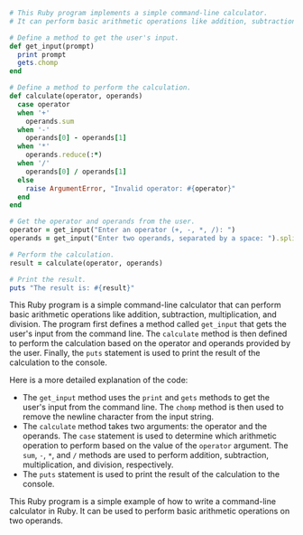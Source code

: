 ```ruby
# This Ruby program implements a simple command-line calculator.
# It can perform basic arithmetic operations like addition, subtraction, multiplication, and division.

# Define a method to get the user's input.
def get_input(prompt)
  print prompt
  gets.chomp
end

# Define a method to perform the calculation.
def calculate(operator, operands)
  case operator
  when '+'
    operands.sum
  when '-'
    operands[0] - operands[1]
  when '*'
    operands.reduce(:*)
  when '/'
    operands[0] / operands[1]
  else
    raise ArgumentError, "Invalid operator: #{operator}"
  end
end

# Get the operator and operands from the user.
operator = get_input("Enter an operator (+, -, *, /): ")
operands = get_input("Enter two operands, separated by a space: ").split.map(&:to_f)

# Perform the calculation.
result = calculate(operator, operands)

# Print the result.
puts "The result is: #{result}"
```

This Ruby program is a simple command-line calculator that can perform basic arithmetic operations like addition, subtraction, multiplication, and division. The program first defines a method called `get_input` that gets the user's input from the command line. The `calculate` method is then defined to perform the calculation based on the operator and operands provided by the user. Finally, the `puts` statement is used to print the result of the calculation to the console.

Here is a more detailed explanation of the code:

* The `get_input` method uses the `print` and `gets` methods to get the user's input from the command line. The `chomp` method is then used to remove the newline character from the input string.
* The `calculate` method takes two arguments: the operator and the operands. The `case` statement is used to determine which arithmetic operation to perform based on the value of the `operator` argument. The `sum`, `-`, `*`, and `/` methods are used to perform addition, subtraction, multiplication, and division, respectively.
* The `puts` statement is used to print the result of the calculation to the console.

This Ruby program is a simple example of how to write a command-line calculator in Ruby. It can be used to perform basic arithmetic operations on two operands.